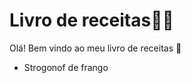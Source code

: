 # Livro de receitas:man_cook:

Olá!  Bem vindo ao meu livro de receitas :wave:

- Strogonof de frango

